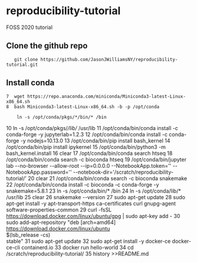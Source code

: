 # reproducibility-tutorial
FOSS 2020 tutorial

## Clone the github repo
       git clone https://github.com/JasonJWilliamsNY/reproducibility-tutorial.git
## Install conda
    7  wget https://repo.anaconda.com/miniconda/Miniconda3-latest-Linux-x86_64.sh
    8  bash Miniconda3-latest-Linux-x86_64.sh -b -p /opt/conda
    
        ln -s /opt/conda/pkgs/*/bin/* /bin
   10  ln -s /opt/conda/pkgs/*/lib/* /usr/lib
   11  /opt/conda/bin/conda install -c conda-forge -y jupyterlab=1.2.3
   12  /opt/conda/bin/conda install -c conda-forge -y nodejs=10.13.0
   13  /opt/conda/bin/pip install bash_kernel
   14  /opt/conda/bin/pip install ipykernel
   15  /opt/conda/bin/python3 -m bash_kernel.install
   16  clear
   17  /opt/conda/bin/conda search htseq
   18  /opt/conda/bin/conda search -c bioconda htseq
   19  /opt/conda/bin/jupyter lab --no-browser --allow-root --ip=0.0.0.0 --NotebookApp.token='' --NotebookApp.password='' --notebook-dir='/scratch/reproducibility-tutorial/'
   20  clear
   21  /opt/conda/bin/conda search -c bioconda snakemake
   22  /opt/conda/bin/conda install -c bioconda -c conda-forge -y snakemake=5.8.1
   23  ln -s /opt/conda/bin/* /bin
   24  ln -s /opt/conda/lib/* /usr/lib
   25  clear
   26  snakemake --version
   27  sudo apt-get update
   28  sudo apt-get install -y apt-transport-https ca-certificates curl gnupg-agent software-properties-common
   29  curl -fsSL https://download.docker.com/linux/ubuntu/gpg | sudo apt-key add -
   30  sudo add-apt-repository  "deb [arch=amd64] https://download.docker.com/linux/ubuntu \
 $(lsb_release -cs) \
 stable"
   31  sudo apt-get update
   32  sudo apt-get install -y docker-ce docker-ce-cli containerd.io
   33  docker run hello-world
   34  cd /scratch/reproducibility-tutorial/
   35  history >>README.md
